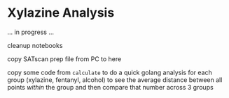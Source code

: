 # Xylazine Analysis

... in progress ...


cleanup notebooks

copy SATscan prep file from PC to here

copy some code from `calculate` to do a quick golang analysis for each group (xylazine, fentanyl, alcohol) to see the average distance between
all points *within* the group and then compare that number across 3 groups
